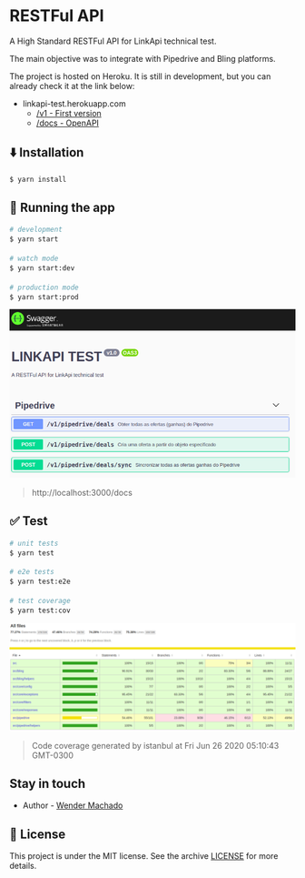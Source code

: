 # RESTFul API

A High Standard RESTFul API for LinkApi technical test.

The main objective was to integrate with Pipedrive and Bling platforms.

The project is hosted on Heroku. It is still in development, but you can already check it at the link below:

- linkapi-test.herokuapp.com
  - [/v1 - First version](https://linkapi-test.herokuapp.com/v1/)
  - [/docs - OpenAPI](https://linkapi-test.herokuapp.com/docs/)

## :arrow_down: Installation

```bash
$ yarn install
```

## :rocket: Running the app

```bash
# development
$ yarn start

# watch mode
$ yarn start:dev

# production mode
$ yarn start:prod
```

![alt text](.github/images/open-api.png)

> http://localhost:3000/docs

## :white_check_mark: Test

```bash
# unit tests
$ yarn test

# e2e tests
$ yarn test:e2e

# test coverage
$ yarn test:cov
```

![alt text](.github/images/code-coverage.png)

> Code coverage generated by istanbul at Fri Jun 26 2020 05:10:43 GMT-0300

## Stay in touch

- Author - [Wender Machado](https://www.linkedin.com/in/wenderpmachado)

## :memo: License

This project is under the MIT license. See the archive [LICENSE](LICENSE.md) for more details.
